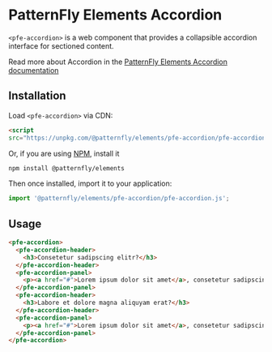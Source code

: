 # PatternFly Elements Accordion
     
`<pfe-accordion>` is a web component that provides a collapsible accordion interface for sectioned content.

Read more about Accordion in the [PatternFly Elements Accordion documentation](https://patternflyelements.org/components/accordion)

##  Installation

Load `<pfe-accordion>` via CDN:

```html
<script 
src="https://unpkg.com/@patternfly/elements/pfe-accordion/pfe-accordion.js?module"></script>
```

Or, if you are using [NPM](https://npm.im), install it

```bash
npm install @patternfly/elements
```

Then once installed, import it to your application:

```js
import '@patternfly/elements/pfe-accordion/pfe-accordion.js';
```
## Usage

```html
<pfe-accordion>
  <pfe-accordion-header>
    <h3>Consetetur sadipscing elitr?</h3>
  </pfe-accordion-header>
  <pfe-accordion-panel>
    <p><a href="#">Lorem ipsum dolor sit amet</a>, consetetur sadipscing elitr, sed diam nonumy eirmod tempor invidunt ut labore et dolore magna aliquyam erat, sed diam voluptua. At vero eos et accusam et justo duo dolores et ea rebum.</p>
  </pfe-accordion-panel>
  <pfe-accordion-header>
    <h3>Labore et dolore magna aliquyam erat?</h3>
  </pfe-accordion-header>
  <pfe-accordion-panel>
    <p><a href="#">Lorem ipsum dolor sit amet</a>, consetetur sadipscing elitr, sed diam nonumy eirmod tempor invidunt ut labore et dolore magna aliquyam erat, sed diam voluptua. At vero eos et accusam et justo duo dolores et ea rebum.</p>
  </pfe-accordion-panel>
</pfe-accordion>
```
                                                          
